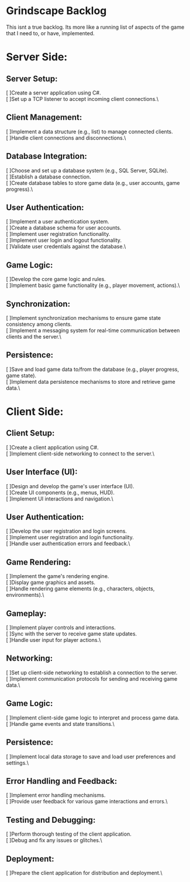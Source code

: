 # Grindscape Backlog
This isnt a true backlog. Its more like a running list of aspects of the game that I need to, or have, implemented.

# Server Side:
## Server Setup:

 [ ]Create a server application using C#.\
 [ ]Set up a TCP listener to accept incoming client connections.\
## Client Management:

 [ ]Implement a data structure (e.g., list) to manage connected clients.\
 [ ]Handle client connections and disconnections.\
## Database Integration:

 [ ]Choose and set up a database system (e.g., SQL Server, SQLite).\
 [ ]Establish a database connection.\
 [ ]Create database tables to store game data (e.g., user accounts, game progress).\
## User Authentication:

 [ ]Implement a user authentication system.\
 [ ]Create a database schema for user accounts.\
 [ ]Implement user registration functionality.\
 [ ]Implement user login and logout functionality.\
 [ ]Validate user credentials against the database.\
## Game Logic:

 [ ]Develop the core game logic and rules.\
 [ ]Implement basic game functionality (e.g., player movement, actions).\
## Synchronization:

 [ ]Implement synchronization mechanisms to ensure game state consistency among clients.\
 [ ]Implement a messaging system for real-time communication between clients and the server.\
## Persistence:

 [ ]Save and load game data to/from the database (e.g., player progress, game state).\
 [ ]Implement data persistence mechanisms to store and retrieve game data.\
# Client Side:
## Client Setup:

 [ ]Create a client application using C#.\
 [ ]Implement client-side networking to connect to the server.\
## User Interface (UI):

 [ ]Design and develop the game's user interface (UI).\
 [ ]Create UI components (e.g., menus, HUD).\
 [ ]Implement UI interactions and navigation.\
## User Authentication:

 [ ]Develop the user registration and login screens.\
 [ ]Implement user registration and login functionality.\
 [ ]Handle user authentication errors and feedback.\
## Game Rendering:

 [ ]Implement the game's rendering engine.\
 [ ]Display game graphics and assets.\
 [ ]Handle rendering game elements (e.g., characters, objects, environments).\
## Gameplay:

 [ ]Implement player controls and interactions.\
 [ ]Sync with the server to receive game state updates.\
 [ ]Handle user input for player actions.\
## Networking:

 [ ]Set up client-side networking to establish a connection to the server.\
 [ ]Implement communication protocols for sending and receiving game data.\
## Game Logic:

 [ ]Implement client-side game logic to interpret and process game data.\
 [ ]Handle game events and state transitions.\
## Persistence:

 [ ]Implement local data storage to save and load user preferences and settings.\
## Error Handling and Feedback:

 [ ]Implement error handling mechanisms.\
 [ ]Provide user feedback for various game interactions and errors.\
## Testing and Debugging:

 [ ]Perform thorough testing of the client application.\
 [ ]Debug and fix any issues or glitches.\
## Deployment:

 [ ]Prepare the client application for distribution and deployment.\
